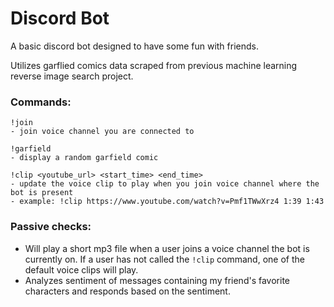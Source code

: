 # Discord Bot

A basic discord bot designed to have some fun with friends. 

Utilizes garflied comics data scraped from previous machine learning reverse image search project.

### Commands:
```
!join 
- join voice channel you are connected to

!garfield 
- display a random garfield comic

!clip <youtube_url> <start_time> <end_time> 
- update the voice clip to play when you join voice channel where the bot is present
- example: !clip https://www.youtube.com/watch?v=Pmf1TWwXrz4 1:39 1:43
```

### Passive checks:
- Will play a short mp3 file when a user joins a voice channel the bot is currently on. If a user has not called the `!clip` command, one of the default voice clips will play.
- Analyzes sentiment of messages containing my friend's favorite characters and responds based on the sentiment.
